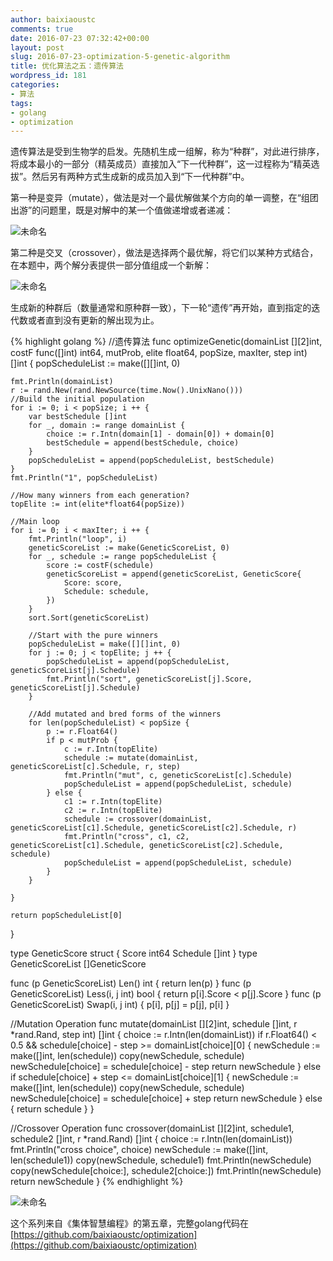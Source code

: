 ```yaml
---
author: baixiaoustc
comments: true
date: 2016-07-23 07:32:42+00:00
layout: post
slug: 2016-07-23-optimization-5-genetic-algorithm
title: 优化算法之五：遗传算法
wordpress_id: 181
categories:
- 算法
tags:
- golang
- optimization
---
```


遗传算法是受到生物学的启发。先随机生成一组解，称为“种群”，对此进行排序，将成本最小的一部分（精英成员）直接加入“下一代种群”，这一过程称为“精英选拔”。然后另有两种方式生成新的成员加入到“下一代种群”中。

第一种是变异（mutate），做法是对一个最优解做某个方向的单一调整，在“组团出游”的问题里，既是对解中的某一个值做递增或者递减：

![未命名](http://baixiaoustc.github.io/wordpress/wp-content/uploads/2016/07/未命名-4.png)

第二种是交叉（crossover），做法是选择两个最优解，将它们以某种方式结合，在本题中，两个解分表提供一部分值组成一个新解：

![未命名](http://baixiaoustc.github.io/wordpress/wp-content/uploads/2016/07/未命名-5.png)

生成新的种群后（数量通常和原种群一致），下一轮“遗传”再开始，直到指定的迭代数或者直到没有更新的解出现为止。


{% highlight golang %} 
//遗传算法
func optimizeGenetic(domainList [][2]int, costF func([]int) int64, mutProb, elite float64, popSize, maxIter, step int) []int {
	popScheduleList := make([][]int, 0)
    
	fmt.Println(domainList)
	r := rand.New(rand.NewSource(time.Now().UnixNano()))
	//Build the initial population
	for i := 0; i < popSize; i ++ {
		var bestSchedule []int
		for _, domain := range domainList {
			choice := r.Intn(domain[1] - domain[0]) + domain[0]
			bestSchedule = append(bestSchedule, choice)
		}
		popScheduleList = append(popScheduleList, bestSchedule)
	}
	fmt.Println("1", popScheduleList)
    
	//How many winners from each generation?
	topElite := int(elite*float64(popSize))
    
	//Main loop
	for i := 0; i < maxIter; i ++ {
		fmt.Println("loop", i)
		geneticScoreList := make(GeneticScoreList, 0)
		for _, schedule := range popScheduleList {
			score := costF(schedule)
			geneticScoreList = append(geneticScoreList, GeneticScore{
				Score: score,
				Schedule: schedule,
			})
		}
		sort.Sort(geneticScoreList)
    
		//Start with the pure winners
		popScheduleList = make([][]int, 0)
		for j := 0; j < topElite; j ++ {
			popScheduleList = append(popScheduleList, geneticScoreList[j].Schedule)
			fmt.Println("sort", geneticScoreList[j].Score, geneticScoreList[j].Schedule)
		}
    
		//Add mutated and bred forms of the winners
		for len(popScheduleList) < popSize {
			p := r.Float64()
			if p < mutProb {
				c := r.Intn(topElite)
				schedule := mutate(domainList, geneticScoreList[c].Schedule, r, step)
				fmt.Println("mut", c, geneticScoreList[c].Schedule)
				popScheduleList = append(popScheduleList, schedule)
			} else {
				c1 := r.Intn(topElite)
				c2 := r.Intn(topElite)
				schedule := crossover(domainList, geneticScoreList[c1].Schedule, geneticScoreList[c2].Schedule, r)
				fmt.Println("cross", c1, c2, geneticScoreList[c1].Schedule, geneticScoreList[c2].Schedule, schedule)
				popScheduleList = append(popScheduleList, schedule)
			}
		}
    
	}
    
	return popScheduleList[0]
}
    
type GeneticScore struct {
	Score int64
	Schedule []int
}
type GeneticScoreList []GeneticScore
    
func (p GeneticScoreList) Len() int           { return len(p) }
func (p GeneticScoreList) Less(i, j int) bool { return p[i].Score < p[j].Score }
func (p GeneticScoreList) Swap(i, j int)      { p[i], p[j] = p[j], p[i] }
    
//Mutation Operation
func mutate(domainList [][2]int, schedule []int, r *rand.Rand, step int) []int {
	choice := r.Intn(len(domainList))
	if r.Float64() < 0.5 && schedule[choice] - step >= domainList[choice][0] {
		newSchedule := make([]int, len(schedule))
		copy(newSchedule, schedule)
		newSchedule[choice] = schedule[choice] - step
		return newSchedule
	} else if schedule[choice] + step <= domainList[choice][1] {
		newSchedule := make([]int, len(schedule))
		copy(newSchedule, schedule)
		newSchedule[choice] = schedule[choice] + step
		return newSchedule
	} else {
		return schedule
	}
}
    
//Crossover Operation
func crossover(domainList [][2]int, schedule1, schedule2 []int, r *rand.Rand) []int {
	choice := r.Intn(len(domainList))
	fmt.Println("cross choice", choice)
	newSchedule := make([]int, len(schedule1))
	copy(newSchedule, schedule1)
	fmt.Println(newSchedule)
	copy(newSchedule[choice:], schedule2[choice:])
	fmt.Println(newSchedule)
	return newSchedule
}
{% endhighlight %}


![未命名](http://baixiaoustc.github.io/wordpress/wp-content/uploads/2016/07/未命名-6.png)

这个系列来自《集体智慧编程》的第五章，完整golang代码在[https://github.com/baixiaoustc/optimization](https://github.com/baixiaoustc/optimization)

